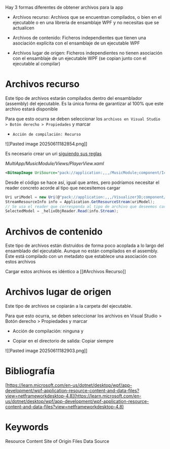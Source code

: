 Hay 3 formas diferentes de obtener archivos para la app

- Archivos recurso: Archivos que se encuentran compilados, o bien en el ejecutable o en una librería de ensamblaje WPF y no necesitas que se actualicen
    
- Archivos de contenido: Ficheros independientes que tienen una asociación explícita con el ensamblaje de un ejecutable WPF
    
- Archivos lugar de origen: Ficheros independientes no tienen asociación con el ensamblaje de un ejecutable WPF (se copian junto con el ejecutable al compilar)

# Archivos recurso

Este tipo de archivos estarán compilados dentro del ensamblador (assembly) del ejecutable. Es la única forma de garantizar al 100% que este archivo estará disponible

Para que esto ocurra se deben seleccionar los `archivos en Visual Studio > Botón derecho > Propiedades` y marcar

- `Acción de compilación: Recurso`

![[Pasted image 20250611182854.png]]

Es necesario crear un uri [siguiendo sus reglas](https://learn.microsoft.com/en-us/dotnet/desktop/wpf/app-development/pack-uris-in-wpf?view=netframeworkdesktop-4.8)

_MultiApp/MusicModule/Views/PlayerView.xaml_
```xml
<BitmapImage UriSource="pack://application:,,,/MusicModule;component/Icons/IconPlay.png" />
```

Desde el código se hace así, igual que antes, pero podríamos necesitar el reader concreto acorde al tipo que necesitemos cargar

```cs
Uri uriModel = new Uri(@"pack://application:,,,/Visualizer3D;component/Models3D/montserra.obj");
StreamResourceInfo info = Application.GetResourceStream(uriModel);
// Se usa el reader que corresponda al tipo de archivo que deseemos cargar
SelectedModel = _helixObjReader.Read(info.Stream);
```


# Archivos de contenido

Este tipo de archivos están distruídos de forma poco acoplada a lo largo del ensamblado del ejecutable. Aunque no están compilados en el assembly. Éste está compilado con un metadato que establece una asociación con estos archivos

Cargar estos archivos es idéntico a [[#Archivos Recurso]]

# Archivos lugar de origen

Este tipo de archivos se copiarán a la carpeta del ejecutable.

Para que esto ocurra, se deben seleccionar los archivos en Visual Studio > Botón derecho > Propiedades y marcar 

- Acción de compilación: ninguna y 
    
- Copiar en el directorio de salida: Copiar siempre


![[Pasted image 20250611182903.png]]



# Bibliografía

[https://learn.microsoft.com/en-us/dotnet/desktop/wpf/app-development/wpf-application-resource-content-and-data-files?view=netframeworkdesktop-4.8](https://learn.microsoft.com/en-us/dotnet/desktop/wpf/app-development/wpf-application-resource-content-and-data-files?view=netframeworkdesktop-4.8)

# Keywords

Resource Content Site of Origin Files Data Source